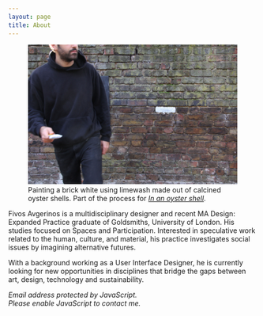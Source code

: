 ```yaml
---
layout: page
title: About
---
```

<figure>
    <img src="/images/2018/11/IMG_9618 copy.jpg" class="imgbleed">
    <figcaption>Painting a brick white using limewash made out of calcined oyster shells. Part of the process for <a href="/in-an-oyster-shell"><em>In an oyster shell</em></a>.</figcaption>
</figure>

Fivos Avgerinos is a multidisciplinary designer and recent MA Design: Expanded Practice graduate of Goldsmiths, University of London. His studies focused on Spaces and Participation. Interested in speculative work related to the human, culture, and material, his practice investigates social issues by imagining alternative futures.

With a background working as a User Interface Designer, he is currently looking for new opportunities in disciplines that bridge the gaps between art, design, technology and sustainability.

<script type="text/javascript">
emailDomain='me.com'
emailFull=('afivos' + '@' + emailDomain)
document.write('<a href="mailto:' + emailFull + '">' + emailFull + '</a>')
</script>

<noscript>
    <em>Email address protected by JavaScript.
    <br>Please enable JavaScript to contact me.</em>
</noscript>